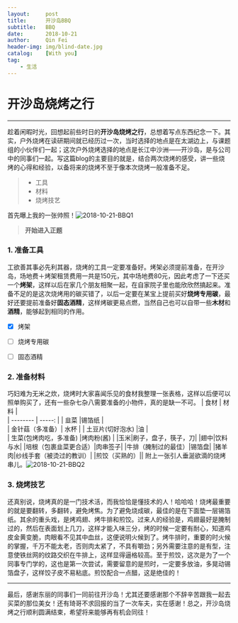 ```yaml
---
layout:     post
title:      开沙岛BBQ
subtitle:   BBQ
date:       2018-10-21
author:     Qin Fei
header-img: img/blind-date.jpg
catalog:    [With you]
tag:
    - 生活
---
```

# 开沙岛烧烤之行

------

趁着闲暇时光，回想起前些时日的**开沙岛烧烤之行**，总想着写点东西纪念一下。其实，户外烧烤在读研期间就已经历过一次，当时选择的地点是在太湖边上，与课题组的小伙伴们一起；这次户外烧烤选择的地点是长江中沙洲——开沙岛，是与公司中的同事们一起。写这篇blog的主要目的就是，结合两次烧烤的感受，讲一些烧烤的心得和经验，以备将来的烧烤不至于像本次烧烤一般准备不足。

> * 工具
> * 材料
> * 烧烤技艺


首先曝上我的一张帅照！![2018-10-21-BBQ1]({{site.url}}/images/posts/2018-10-21-BBQ1.png)

> **开始进入正题**

### 1. 准备工具

工欲善其事必先利其器，烧烤的工具一定要准备好。烤架必须提前准备，在开沙岛，场地费＋烤架租赁费用一共是150元，其中场地费80元，因此考虑了一下还买一个**烤架**，这样以后在家几个朋友相聚一起，在自家院子里也能欣欣然搞起来。准备不足的是这次烧烤用的碳买错了，以后一定要在某宝上提前买好**烧烤专用碳**，最好还要提前准备好**固态酒精**，这样烤碳更易点燃，当然自己也可以自带一些**木材**和**酒精**，能够起到相同的作用。

- [x] 烤架
- [ ] 烧烤专用碳
- [ ] 固态酒精


### 2. 准备材料

巧妇难为无米之炊，烧烤时大家喜闻乐见的食材我整理一张表格，这样以后便可以照单购买了，还有一些杂七杂八需要准备的小物件，真的是缺一不可。
| 食材        | 材料    |  
| --------    | -----:  |
| 韭菜        |锡箔纸   |  
| 金针菇（多准备）| 水杯  | 
| 土豆片(切好泡水)        |油  |  
| 生菜(包烤肉吃，多准备)    |烤肉粉(酱) |
|玉米|刷子，盘子，筷子，刀|
|翅中|饮料与水|
|培根（包裹韭菜更合适）|肉串签子|
|牛排（腌制过的最佳）|锡箔盘|
|猪羊肉|纱线手套（被烫过的教训）|
|煎饺（买熟的）||
附上一张引人垂涎欲滴的烧烤串儿。![2018-10-21-BBQ2]({{site.url}}/images/posts/2018-10-21-BBQ2.png)

### 3. 烧烤技艺

还真别说，烧烤真的是一门技术活，而我恰恰是懂技术的人！哈哈哈！烧烤最重要的就是要翻转，多翻转，避免烤焦。为了避免烧成碳，最佳的是在下面垫一层锡箔纸。其余的重头戏，是烤鸡翅、烤牛排和煎饺。过来人的经验是，鸡翅最好是腌制过的，然后在表面划上几刀，这样才能入味三分，烤的时候一定要有耐心，知道鸡皮金黄变脆，肉眼看不见其中血丝，这便说明火候到了。烤牛排时，重要的时火候的掌握，千万不能太老，否则肉太紧了，不具有嚼劲；另外需要注意的是有型，注意使铁丝网的纹路交织在牛排上，这样显得逼格较高。至于煎饺，这次是为了一个同事专门学的，这也是第一次尝试，需要留意的是煎时，一定要多放油，多晃动锡箔盘子，这样饺子皮不易粘底。煎饺配合一点醋，这是绝佳的！

------
最后，感谢东丽的同事们一同前往开沙岛！尤其还要感谢那个不辞辛苦跟我一起去买菜的那位美女！还有琦哥不求回报的当了一次车夫，实在感谢！总之，开沙岛烧烤之行顺利圆满结束，希望将来能够再有机会同往！


